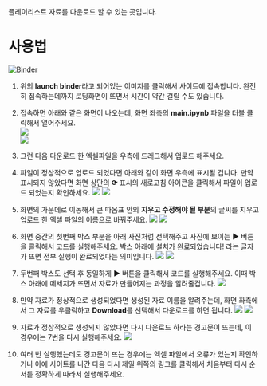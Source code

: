 플레이리스트 자료를 다운로드 할 수 있는 곳입니다.

# 사용법

[![Binder](https://mybinder.org/badge_logo.svg)](https://mybinder.org/v2/gh/inmare/data-extractor.git/HEAD)

1. 위의 **launch binder**라고 되어있는 이미지를 클릭해서 사이트에 접속합니다. 완전히 접속하는데까지 로딩화면이 뜨면서 시간이 약간 걸릴 수도 있습니다.

2. 접속하면 아래와 같은 화면이 나오는데, 화면 좌측의 **main.ipynb** 파일을 더블 클릭해서 열어주세요.  
   ![](img/1.png)  
   ![](img/2.png)
3. 그런 다음 다운로드 한 엑셀파일을 우측에 드래그해서 업로드 해주세요.
4. 파일이 정상적으로 업로드 되었다면 아래와 같이 화면 우측에 표시될 겁니다. 만약 표시되지 않았다면 화면 상단의 **⟳** 표시의 새로고침 아이콘을 클릭해서 파일이 업로드 되었는지 확인하세요.
   ![](img/3.png)
   ![](img/4.png)
5. 화면의 가운데로 이동해서 큰 따옴표 안의 **지우고 수정해야 될 부분**의 글씨를 지우고 업로드 한 엑셀 파일의 이름으로 바꿔주세요.
   ![](img/5.png)
   ![](img/6.png)

6. 화면 중간의 첫번째 박스 부분을 아래 사진처럼 선택해주고 사진에 보이는 **▶** 버튼을 클릭해서 코드를 실행해주세요. 박스 아래에 설치가 완료되었습니다! 라는 글자가 뜨면 전부 실행이 완료되었다는 의미입니다.
   ![](img/7.png)
   ![](img/8.png)
7. 두번째 박스도 선택 후 동일하게 **▶** 버튼을 클릭해서 코드를 실행해주세요. 이때 박스 아래에 메세지가 뜨면서 자료가 만들어지는 과정을 알려줄겁니다.
   ![](img/9.png)
8. 만약 자료가 정상적으로 생성되었다면 생성된 자료 이름을 알려주는데, 화면 좌측에서 그 자료를 우클릭하고 **Download**를 선택해서 다운로드를 하면 됩니다.
   ![](img/10.png)
   ![](img/11.png)
9. 자료가 정상적으로 생성되지 않았다면 다시 다운로드 하라는 경고문이 뜨는데, 이 경우에는 7번을 다시 실행해주세요.
   ![](img/12.png)
10. 여러 번 실행했는데도 경고문이 뜨는 경우에는 엑셀 파일에서 오류가 있는지 확인하거나 아예 사이트를 나간 다음 다시 제일 위쪽의 링크를 클릭해서 처음부터 다시 순서를 정확하게 따라서 실행해주세요.
